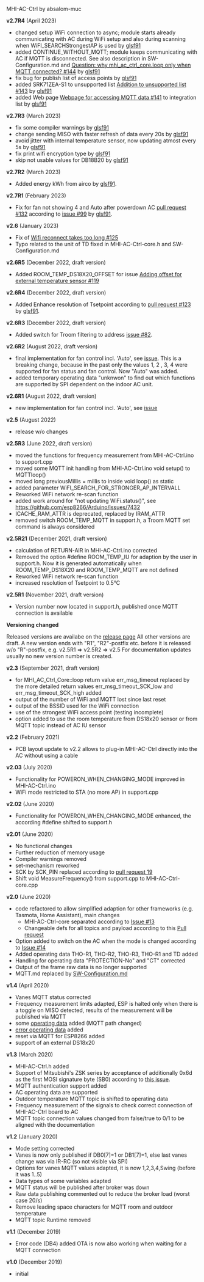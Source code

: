 MHI-AC-Ctrl by absalom-muc

**v2.7R4** (April 2023)
- changed setup WiFi connection to async; module starts already communicating with AC during WiFi setup and also during scanning when WiFI_SEARCHStrongestAP is used by [glsf91](https://github.com/glsf91)
- added CONTINUE_WITHOUT_MQTT; module keeps communicating with AC if MQTT is disconnected. See also description in SW-Configuration.md and [Question: why mhi_ac_ctrl_core.loop only when MQTT connected? #144](https://github.com/absalom-muc/MHI-AC-Ctrl/issues/144) by [glsf91](https://github.com/glsf91)
- fix bug for publish list of access points by [glsf91](https://github.com/glsf91)
- added SRK71ZEA-S1 to unsupported list [Addition to unsupported list #143](https://github.com/absalom-muc/MHI-AC-Ctrl/issues/143) by [glsf91](https://github.com/glsf91)
- added Web page [Webpage for accessing MQTT data #141](https://github.com/absalom-muc/MHI-AC-Ctrl/issues/141) to integration list by [glsf91](https://github.com/glsf91)

**v2.7R3** (March 2023)
-  fix some compiler warnings by [glsf91](https://github.com/glsf91)
-  change sending MISO with faster refresh of data every 20s by [glsf91](https://github.com/glsf91)
-  avoid jitter with internal temperature sensor, now updating atmost every 5s by [glsf91](https://github.com/glsf91)
-  fix print wifi encryption type by [glsf91](https://github.com/glsf91)
-  skip not usable values for DB18B20 by [glsf91](https://github.com/glsf91)

**v2.7R2** (March 2023)
-  Added energy kWh from airco by [glsf91](https://github.com/glsf91).

**v2.7R1** (February 2023)
-  Fix for fan not showing 4 and Auto after powerdown AC [pull request #132](https://github.com/absalom-muc/MHI-AC-Ctrl/pull/132#) according to [issue #99](https://github.com/absalom-muc/MHI-AC-Ctrl/issues/99#issuecomment-1407615341) by [glsf91](https://github.com/glsf91).

**v2.6** (January 2023)
- Fix of [Wifi reconnect takes too long #125](https://github.com/absalom-muc/MHI-AC-Ctrl/issues/125)
- Typo related to the unit of TD fixed in MHI-AC-Ctrl-core.h and SW-Configuration.md

**v2.6R5** (December 2022, draft version)
- Added ROOM_TEMP_DS18X20_OFFSET for issue [Adding offset for external temperature sensor #119](https://github.com/absalom-muc/MHI-AC-Ctrl/issues/119)

**v2.6R4** (December 2022, draft version)
- Added Enhance resolution of Tsetpoint according to [pull request #123](https://github.com/absalom-muc/MHI-AC-Ctrl/pull/123) by [glsf91](https://github.com/glsf91).

**v2.6R3** (December 2022, draft version)
- Added switch for Troom filtering to address [issue #82](https://github.com/absalom-muc/MHI-AC-Ctrl/issues/82).

**v2.6R2** (August 2022, draft version)
- final implementation for fan control incl. 'Auto', see [issue](https://github.com/absalom-muc/MHI-AC-Ctrl/issues/99). This is a breaking change, because in the past only the values 1, 2 , 3, 4 were supported for fan status and fan control. Now "Auto" was added.
- added temporary operating data "unknwon" to find out which functions are supported by SPI dependent on the indoor AC unit.

**v2.6R1** (August 2022, draft version)
- new implementation for fan control incl. 'Auto', see [issue](https://github.com/absalom-muc/MHI-AC-Ctrl/issues/99)

**v2.5** (August 2022)
- release w/o changes


**v2.5R3** (June 2022, draft version)
- moved the functions for frequency measurement from MHI-AC-Ctrl.ino to support.cpp
- moved some MQTT init handling from MHI-AC-Ctrl.ino void setup() to MQTTloop()
- moved long previousMillis = millis to inside void loop() as static
- added parameter WiFI_SEARCH_FOR_STRONGER_AP_INTERVALL
- Reworked WiFi network re-scan function
- added work around for "not updating WiFi.status()", see https://github.com/esp8266/Arduino/issues/7432
- ICACHE_RAM_ATTR is deprecated, replaced by IRAM_ATTR
- removed switch ROOM_TEMP_MQTT in support.h, a Troom MQTT set command is always considered  


**v2.5R21** (December 2021, draft version)
- calculation of RETURN-AIR in MHI-AC-Ctrl.ino corrected
- Removed the option #define ROOM_TEMP_IU for adaption by the user in support.h. Now it is generated automatically when ROOM_TEMP_DS18X20 and ROOM_TEMP_MQTT are not defined
- Reworked WiFi network re-scan function
- increased resolution of Tsetpoint to 0.5°C

**v2.5R1** (November 2021, draft version)
- Version number now located in support.h, published once MQTT connection is available

**Versioning changed**

Released versions are availabe on the [release page](https://github.com/absalom-muc/MHI-AC-Ctrl/releases)
All other versions are draft. A new version ends with "R1", "R2"-postfix etc. before it is released w/o "R"-postfix, e.g. v2.5R1 => v2.5R2 => v2.5
For documentation updates usually no new version number is created.

**v2.3** (September 2021, draft version)
- for MHI_AC_Ctrl_Core::loop return value err_msg_timeout replaced by the more detailed return values err_msg_timeout_SCK_low and err_msg_timeout_SCK_high added
- output of the number of WiFi and MQTT lost since last reset
- output of the BSSID used for the WiFi connection
- use of the strongest WiFi access point (testing incomplete)
- option added to use the room temperature from DS18x20 sensor or from MQTT topic instead of AC IU sensor

**v2.2** (February 2021)
- PCB layout update to v2.2 allows to plug-in MHI-AC-Ctrl directly into the AC without using a cable

**v2.03** (July 2020)
- Functionality for POWERON_WHEN_CHANGING_MODE improved in MHI-AC-Ctrl.ino
- WiFi mode restricted to STA (no more AP) in support.cpp

**v2.02** (June 2020)
- Functionality for POWERON_WHEN_CHANGING_MODE enhanced, the according #define shifted to support.h

**v2.01** (June 2020)
- No functional changes
- Further reduction of memory usage
- Compiler warnings removed
- set-mechanism reworked
- SCK by SCK_PIN replaced according to [pull request 19](https://github.com/absalom-muc/MHI-AC-Ctrl/pull/19)
- Shift void MeasureFrequency() from support.cpp to MHI-AC-Ctrl-core.cpp

**v2.0** (June 2020)
- code refactored to allow simplified adaption for other frameworks (e.g. Tasmota, Home Assistant), main changes
	- MHI-AC-Ctrl-core separated according to [Issue #13](https://github.com/absalom-muc/MHI-AC-Ctrl/issues/13)
	- Changeable defs for all topics and payload according to this [Pull request](https://github.com/absalom-muc/MHI-AC-Ctrl/pull/15)
- Option added to switch on the AC when the mode is changed according to [Issue #14](https://github.com/absalom-muc/MHI-AC-Ctrl/issues/14)
- Added operating data THO-R1, THO-R2, THO-R3, THO-R1 and TD added
- Handling for operating data "PROTECTION-No" and "CT" corrected
- Output of the frame raw data is no longer supported
- MQTT.md replaced by [SW-Configuration.md](SW-Configuration.md)

**v1.4** (April 2020)
- Vanes MQTT status corrected
- Frequency measurement limits adapted, ESP is halted only when there is a toggle on MISO detected, results of the measurement will be published via MQTT
- some [operating data](https://github.com/absalom-muc/MHI-AC-Ctrl/blob/master/MQTT.md#mqtt-topics-related-to-operating-data) added (MQTT path changed)
- [error operating data](https://github.com/absalom-muc/MHI-AC-Ctrl/blob/master/MQTT.md#mqtt-topics-related-to-error-data) added
- reset via MQTT for ESP8266 added
- support of an external DS18x20

**v1.3** (March 2020)
- MHI-AC-Ctrl.h added
- Support of Mitsubishi's ZSK series by acceptance of additionally 0x6d as the first MOSI signature byte (SB0) according to [this issue](https://github.com/absalom-muc/MHI-AC-Ctrl/issues/6).
- MQTT authentication support added
- AC operating data are supported
- Outdoor temperature MQTT topic is shifted to operating data
- Frequency measurement of the signals to check correct connection of MHI-AC-Ctrl board to AC
- MQTT topic connection values changed from false/true to 0/1 to be aligned with the documentation

**v1.2** (January 2020)

- Mode setting corrected
- Vanes is now only published if DB0[7]=1 or DB1[7]=1, else last vanes change was via IR-RC (so not visible via SPI)
- Options for vanes MQTT values adapted, it is now 1,2,3,4,Swing (before it was 1..5)
- Data types of some variables adapted
- MQTT status will be published after broker was down
- Raw data publishing commented out to reduce the broker load (worst case 20/s)
- Remove leading space characters for MQTT room and outdoor temperature
- MQTT topic Runtime removed

**v1.1** (December 2019)

- Error code (DB4) added
 OTA is now also working when waiting for a MQTT connection

**v1.0** (December 2019)

- initial

